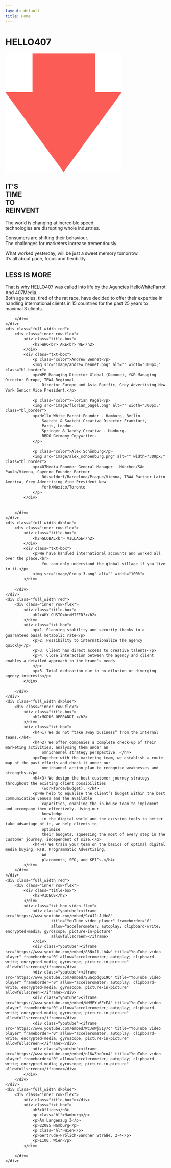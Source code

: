 ```yaml
---
layout: default
title: Home
---
```


<main>
    <div class="full_width dkblue first">
        <h1>HELLO<span class="hl">407</span></h1>
        <img src="image/Group_4.png" alt="" class="arrow">
    </div>
    <div class="full_width red">
        <div class="inner row-flex">
            <div class="title-box">
                <h2>IT’S<br> TIME<br> TO<br> REINVENT</h2>
            </div>
            <div class="txt-box">
                <p>The world is changing at incredible speed.<br>
                    technologies are disrupting whole industries.</p>
                <p>Consumers are shifting their behaviour.<br>
                    The challenges for marketers increase tremendously. </p>
                <p>What worked yesterday, will be just a sweet memory tomorrow.<br>
                    It’s all about pace, focus and flexibility.
                </p>
            </div>
        </div>
    </div>
    <div class="full_width dkblue">
        <div class="inner row-flex">
            <div class="title-box">
                <h2>LESS IS MORE</h2>
            </div>
            <div class="txt-box">
                <p>That is why HELLO407 was called into life by the Agencies HelloWhiteParrot And 407Media.<br>
                    Both agencies, tired of the rat race, have decided to offer their expertise in handling
                    international
                    clients in 15 countries for the past 25 years to maximal 3 clients.</p>
            </div>

        </div>
    </div>
    <div class="full_width red">
        <div class="inner row-flex">
            <div class="title-box">
                <h2>WHO<br> ARE<br> WE</h2>
            </div>
            <div class="txt-box">
                <p class="color">Andrew Bennet</p>
                <img src="image/andrew_bennet.png" alt="" width="300px;" class="bl_border">
                <p>WPP Managing Director Global (Danone), Y&R Managing Director Europe, TBWA Regional
                    Director Europe and Asia Pacific, Grey Advertising New York Senior Vice President.</p>

                <p class="color">Florian Pagel</p>
                <img src="image/florian_pagel.png" alt="" width="300px;" class="bl_border">
                <p>Hello White Parrot Founder - Hamburg, Berlin.
                    Saatchi & Saatchi Creative Director Frankfurt,
                    Paris, London.
                    Springer & Jacoby Creative - Hamburg.
                    BBDO Germany Copywriter.
                </p>

                <p class="color">Alex Schönburg</p>
                <img src="image/alex_schoenburg.png" alt="" width="300px;" class="bl_border">
                <p>407Media Founder General Manager - München/São Paulo/Vienna, Cayenne Founder Partner
                    Düsseldorf/Barcelona/Prague/Vienna, TBWA Partner Latin America, Grey Advertising Vice President New
                    York/Mexico/Toronto
                </p>
            </div>


        </div>
    </div>
    <div class="full_width dkblue">
        <div class="inner row-flex">
            <div class="title-box">
                <h2>GLOBAL<br> VILLAGE</h2>
            </div>
            <div class="txt-box">
                <p>We have handled international accounts and worked all over the place.<br>
                    You can only understand the global village if you live in it.</p>
                <img src="image/Group_3.png" alt="" width="100%">
            </div>

        </div>
    </div>
    <div class="full_width red">
        <div class="inner row-flex">
            <div class="title-box">
                <h2>WHY CUSTO<br>MIZED?</h2>
            </div>
            <div class="txt-box">
                <p>1. Planning stability and security thanks to a guaranteed basal metabolic rate</p>
                <p>2. Possibility to internationalize the agency quickly</p>
                <p>3. Client has direct access to creative talents</p>
                <p>4. Close interaction between the agency and client enables a detailed approach to the brand's needs
                </p>
                <p>5. Total dedication due to no dilution or diverging agency interests</p>
            </div>

        </div>
    </div>
    <div class="full_width dkblue">
        <div class="inner row-flex">
            <div class="title-box">
                <h2>MODUS OPERANDI </h2>
            </div>
            <div class="txt-box">
                <h4>1) We do not “take away business” from the internal teams.</h4>
                <h4>2) We offer companies a complete check-up of their marketing activities, analysing them under an
                    omnichannel strategy perspective. </h4>
                <p>Together with the marketing team, we establish a route map of the past efforts and check it under our
                    omnichannel action plan to recognise weaknesses and strengths.</p>
                <h4>3) We design the best customer journey strategy throughout the existing client possibilities
                    (workforce/budget). </h4>
                <p>We help to equalise the client’s budget within the best communication venues and the available
                    capacities, enabling the in-house team to implement and accompany them effectively. Using our
                    knowledge
                    in the digital world and the existing tools to better take advantage of it, we help clients to
                    optimise
                    their budgets, squeezing the most of every step in the customer journey, independent of size.</p>
                <h4>4) We train your team on the basics of optimal digital media buying, RTB, Programmatic Advertising,
                    Ad
                    placements, SEO, and KPI’s.</h4>
            </div>
        </div>
    </div>
    <div class="full_width red">
        <div class="inner row-flex">
            <div class="title-box">
                <h2>VIDEOS</h2>
            </div>
            <div class="txt-box video-flex">
                <div class="youtube"><iframe src="https://www.youtube.com/embed/9xWJ2LJUHe8"
                        title="YouTube video player" frameborder="0"
                        allow="accelerometer; autoplay; clipboard-write; encrypted-media; gyroscope; picture-in-picture"
                        allowfullscreen></iframe>
                </div>
                <div class="youtube"><iframe src="https://www.youtube.com/embed/83NxJ1-Lh4w" title="YouTube video player" frameborder="0" allow="accelerometer; autoplay; clipboard-write; encrypted-media; gyroscope; picture-in-picture" allowfullscreen></iframe></div>
                <div class="youtube"><iframe src="https://www.youtube.com/embed/SuacpdgG19Q" title="YouTube video player" frameborder="0" allow="accelerometer; autoplay; clipboard-write; encrypted-media; gyroscope; picture-in-picture" allowfullscreen></iframe></div>
                <div class="youtube"><iframe src="https://www.youtube.com/embed/NMMPYu6EcEA" title="YouTube video player" frameborder="0" allow="accelerometer; autoplay; clipboard-write; encrypted-media; gyroscope; picture-in-picture" allowfullscreen></iframe></div>
                <div class="youtube"><iframe src="https://www.youtube.com/embed/WcJoWj51y7c" title="YouTube video player" frameborder="0" allow="accelerometer; autoplay; clipboard-write; encrypted-media; gyroscope; picture-in-picture" allowfullscreen></iframe></div>
                <div class="youtube"><iframe src="https://www.youtube.com/embed/n16wZneOcoA" title="YouTube video player" frameborder="0" allow="accelerometer; autoplay; clipboard-write; encrypted-media; gyroscope; picture-in-picture" allowfullscreen></iframe></div>
            </div>
        </div>
    </div>
    <div class="full_width dkblue">
        <div class="inner row-flex">
            <div class="title-box"></div>
            <div class="txt-box">
                <h3>Offices</h3>
                <p class="hl">Hamburg</p>
                <p>Am Langenzug 3</p>
                <p>22085 Hamburg</p>
                <p class="hl">Wien</p>
                <p>Gertrude-Frölich-Sandner Straße, 2-4</p>
                <p>1100, Wien</p>
            </div>

        </div>
    </div>
</main>